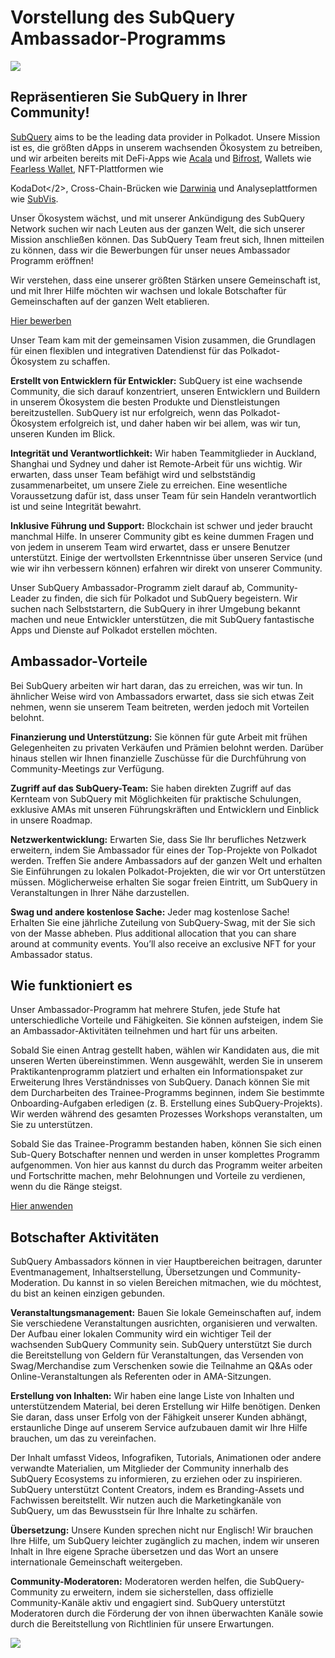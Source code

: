 # Vorstellung des SubQuery Ambassador-Programms

![](https://miro.medium.com/max/1400/1*EC5wwTuoB6UK_EESGd8X8w.png)

## Repräsentieren Sie SubQuery in Ihrer Community!

[SubQuery](https://subquery.network/) aims to be the leading data provider in Polkadot. Unsere Mission ist es, die größten dApps in unserem wachsenden Ökosystem zu betreiben, und wir arbeiten bereits mit DeFi-Apps wie [Acala](https://acala.network/) und [Bifrost](https://bifrost.finance/), Wallets wie [Fearless Wallet](https://fearlesswallet.io/), NFT-Plattformen wie

KodaDot</2>, Cross-Chain-Brücken wie [Darwinia](https://explorer.subquery.network/subquery/darwinia-network/darwinia) und Analyseplattformen wie [SubVis](https://subvis.io/).</p> 

Unser Ökosystem wächst, und mit unserer Ankündigung des SubQuery Network suchen wir nach Leuten aus der ganzen Welt, die sich unserer Mission anschließen können. Das SubQuery Team freut sich, Ihnen mitteilen zu können, dass wir die Bewerbungen für unser neues Ambassador Programm eröffnen!

Wir verstehen, dass eine unserer größten Stärken unsere Gemeinschaft ist, und mit Ihrer Hilfe möchten wir wachsen und lokale Botschafter für Gemeinschaften auf der ganzen Welt etablieren.

[Hier bewerben](https://forms.gle/GXBbJ6LDpNfM2v1X6)

Unser Team kam mit der gemeinsamen Vision zusammen, die Grundlagen für einen flexiblen und integrativen Datendienst für das Polkadot-Ökosystem zu schaffen.

**Erstellt von Entwicklern für Entwickler:** SubQuery ist eine wachsende Community, die sich darauf konzentriert, unseren Entwicklern und Buildern in unserem Ökosystem die besten Produkte und Dienstleistungen bereitzustellen. SubQuery ist nur erfolgreich, wenn das Polkadot-Ökosystem erfolgreich ist, und daher haben wir bei allem, was wir tun, unseren Kunden im Blick.

**Integrität und Verantwortlichkeit:** Wir haben Teammitglieder in Auckland, Shanghai und Sydney und daher ist Remote-Arbeit für uns wichtig. Wir erwarten, dass unser Team befähigt wird und selbstständig zusammenarbeitet, um unsere Ziele zu erreichen. Eine wesentliche Voraussetzung dafür ist, dass unser Team für sein Handeln verantwortlich ist und seine Integrität bewahrt.

**Inklusive Führung und Support:** Blockchain ist schwer und jeder braucht manchmal Hilfe. In unserer Community gibt es keine dummen Fragen und von jedem in unserem Team wird erwartet, dass er unsere Benutzer unterstützt. Einige der wertvollsten Erkenntnisse über unseren Service (und wie wir ihn verbessern können) erfahren wir direkt von unserer Community.

Unser SubQuery Ambassador-Programm zielt darauf ab, Community-Leader zu finden, die sich für Polkadot und SubQuery begeistern. Wir suchen nach Selbststartern, die SubQuery in ihrer Umgebung bekannt machen und neue Entwickler unterstützen, die mit SubQuery fantastische Apps und Dienste auf Polkadot erstellen möchten.



## Ambassador-Vorteile

Bei SubQuery arbeiten wir hart daran, das zu erreichen, was wir tun. In ähnlicher Weise wird von Ambassadors erwartet, dass sie sich etwas Zeit nehmen, wenn sie unserem Team beitreten, werden jedoch mit Vorteilen belohnt.

**Finanzierung und Unterstützung:** Sie können für gute Arbeit mit frühen Gelegenheiten zu privaten Verkäufen und Prämien belohnt werden. Darüber hinaus stellen wir Ihnen finanzielle Zuschüsse für die Durchführung von Community-Meetings zur Verfügung.

**Zugriff auf das SubQuery-Team:** Sie haben direkten Zugriff auf das Kernteam von SubQuery mit Möglichkeiten für praktische Schulungen, exklusive AMAs mit unseren Führungskräften und Entwicklern und Einblick in unsere Roadmap.

**Netzwerkentwicklung:** Erwarten Sie, dass Sie Ihr berufliches Netzwerk erweitern, indem Sie Ambassador für eines der Top-Projekte von Polkadot werden. Treffen Sie andere Ambassadors auf der ganzen Welt und erhalten Sie Einführungen zu lokalen Polkadot-Projekten, die wir vor Ort unterstützen müssen. Möglicherweise erhalten Sie sogar freien Eintritt, um SubQuery in Veranstaltungen in Ihrer Nähe darzustellen.

**Swag und andere kostenlose Sache:** Jeder mag kostenlose Sache! Erhalten Sie eine jährliche Zuteilung von SubQuery-Swag, mit der Sie sich von der Masse abheben. Plus additional allocation that you can share around at community events. You’ll also receive an exclusive NFT for your Ambassador status.



## Wie funktioniert es

Unser Ambassador-Programm hat mehrere Stufen, jede Stufe hat unterschiedliche Vorteile und Fähigkeiten. Sie können aufsteigen, indem Sie an Ambassador-Aktivitäten teilnehmen und hart für uns arbeiten.

Sobald Sie einen Antrag gestellt haben, wählen wir Kandidaten aus, die mit unseren Werten übereinstimmen. Wenn ausgewählt, werden Sie in unserem Praktikantenprogramm platziert und erhalten ein Informationspaket zur Erweiterung Ihres Verständnisses von SubQuery. Danach können Sie mit dem Durcharbeiten des Trainee-Programms beginnen, indem Sie bestimmte Onboarding-Aufgaben erledigen (z. B. Erstellung eines SubQuery-Projekts). Wir werden während des gesamten Prozesses Workshops veranstalten, um Sie zu unterstützen.

Sobald Sie das Trainee-Programm bestanden haben, können Sie sich einen Sub-Query Botschafter nennen und werden in unser komplettes Programm aufgenommen. Von hier aus kannst du durch das Programm weiter arbeiten und Fortschritte machen, mehr Belohnungen und Vorteile zu verdienen, wenn du die Ränge steigst.

[Hier anwenden](https://forms.gle/GXBbJ6LDpNfM2v1X6)



## Botschafter Aktivitäten

SubQuery Ambassadors können in vier Hauptbereichen beitragen, darunter Eventmanagement, Inhaltserstellung, Übersetzungen und Community-Moderation. Du kannst in so vielen Bereichen mitmachen, wie du möchtest, du bist an keinen einzigen gebunden.

**Veranstaltungsmanagement:** Bauen Sie lokale Gemeinschaften auf, indem Sie verschiedene Veranstaltungen ausrichten, organisieren und verwalten. Der Aufbau einer lokalen Community wird ein wichtiger Teil der wachsenden SubQuery Community sein. SubQuery unterstützt Sie durch die Bereitstellung von Geldern für Veranstaltungen, das Versenden von Swag/Merchandise zum Verschenken sowie die Teilnahme an Q&As oder Online-Veranstaltungen als Referenten oder in AMA-Sitzungen.

**Erstellung von Inhalten:** Wir haben eine lange Liste von Inhalten und unterstützendem Material, bei deren Erstellung wir Hilfe benötigen. Denken Sie daran, dass unser Erfolg von der Fähigkeit unserer Kunden abhängt, erstaunliche Dinge auf unserem Service aufzubauen damit wir Ihre Hilfe brauchen, um das zu vereinfachen.

Der Inhalt umfasst Videos, Infografiken, Tutorials, Animationen oder andere verwandte Materialien, um Mitglieder der Community innerhalb des SubQuery Ecosystems zu informieren, zu erziehen oder zu inspirieren. SubQuery unterstützt Content Creators, indem es Branding-Assets und Fachwissen bereitstellt. Wir nutzen auch die Marketingkanäle von SubQuery, um das Bewusstsein für Ihre Inhalte zu schärfen.

**Übersetzung:** Unsere Kunden sprechen nicht nur Englisch! Wir brauchen Ihre Hilfe, um SubQuery leichter zugänglich zu machen, indem wir unseren Inhalt in Ihre eigene Sprache übersetzen und das Wort an unsere internationale Gemeinschaft weitergeben.

**Community-Moderatoren:** Moderatoren werden helfen, die SubQuery-Community zu erweitern, indem sie sicherstellen, dass offizielle Community-Kanäle aktiv und engagiert sind. SubQuery unterstützt Moderatoren durch die Förderung der von ihnen überwachten Kanäle sowie durch die Bereitstellung von Richtlinien für unsere Erwartungen.

![](https://miro.medium.com/max/1400/1*xj6_UL1ZWYzlLmlVk25JzQ.png)